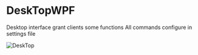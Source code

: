 
# DeskTopWPF
Desktop interface grant clients some functions
All commands configure in settings file

![DeskTop](https://user-images.githubusercontent.com/33694034/136520278-a7c1f3e9-fb4d-48e8-abbe-1e991e604bbe.png)
